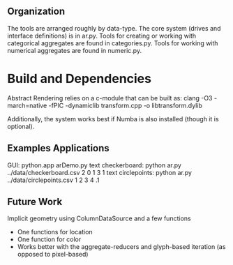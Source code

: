 Organization
-------------

The tools are arranged roughly by data-type.
The core system (drives and interface definitions) is in ar.py.
Tools for creating or working with categorical aggregates are found in categories.py.
Tools for working with numerical aggregates are found in numeric.py.

Build and Dependencies
==========

Abstract Rendering relies on a c-module that can be built as:
clang -O3 -march=native -fPIC -dynamiclib transform.cpp -o libtransform.dylib

Additionally, the system works best if Numba is also installed (though it is optional).  


Examples Applications
---------------------

GUI: python.app arDemo.py
text checkerboard: python ar.py ../data/checkerboard.csv 2 0 1 3 1
text circlepoints: python ar.py ../data/circlepoints.csv 1 2 3 4 .1



Future Work
------------

Implicit geometry using ColumnDataSource and a few functions
* One functions for location
* One function for color
* Works better with the aggregate-reducers and glyph-based iteration (as opposed to pixel-based)

